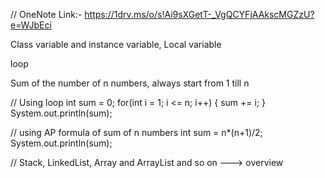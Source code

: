 // OneNote Link:- https://1drv.ms/o/s!Ai9sXGetT-_VgQCYFjAAkscMGZzU?e=WJbEci

Class variable and instance variable, Local variable

loop

Sum of the number of n numbers, always start from 1 till n

// Using loop
int sum = 0;
for(int i = 1; i <= n; i++) {
    sum += i;
}
System.out.println(sum);

// using AP formula of sum of n numbers
int sum = n*(n+1)/2;
System.out.println(sum);

// Stack, LinkedList, Array and ArrayList and so on ---> overview